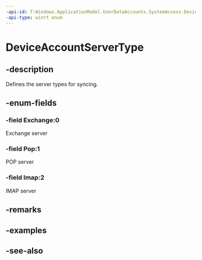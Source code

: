 ```yaml
---
-api-id: T:Windows.ApplicationModel.UserDataAccounts.SystemAccess.DeviceAccountServerType
-api-type: winrt enum
---
```


<!-- Enumeration syntax
public enum Windows.ApplicationModel.UserDataAccounts.SystemAccess.DeviceAccountServerType : int
-->

# DeviceAccountServerType

## -description
Defines the server types for syncing.

## -enum-fields
### -field Exchange:0
Exchange server

### -field Pop:1
POP server

### -field Imap:2
IMAP server


## -remarks

## -examples

## -see-also